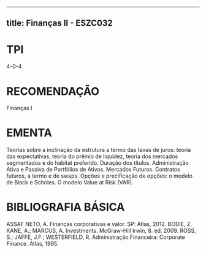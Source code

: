 
---
title: Finanças II - ESZC032 
---

# TPI

4-0-4

# RECOMENDAÇÃO

Finanças I

# EMENTA

Teorias sobre a inclinação da estrutura a termo das taxas de juros: teoria das expectativas, teoria do prêmio de liquidez, teoria dos mercados segmentados e do habitat preferido. Duração dos títulos. Administração Ativa e Passiva de Portfólios de Ativos. Mercados Futuros. Contratos futuros, a termo e de swaps. Opções e precificação de opções: o modelo de Black e Scholes. O modelo Value at Risk (VAR).

# BIBLIOGRAFIA BÁSICA

ASSAF NETO, A. Finanças corporativas e valor. SP: Atlas, 2012. 
BODIE, Z. KANE, A.; MARCUS, A. Investments. McGraw-Hill Irwin, 8. ed. 2009. 
ROSS, S.; JAFFE, J.F.; WESTERFIELD, R. Administração Financeira: Corporate Finance. Atlas, 1995.
        